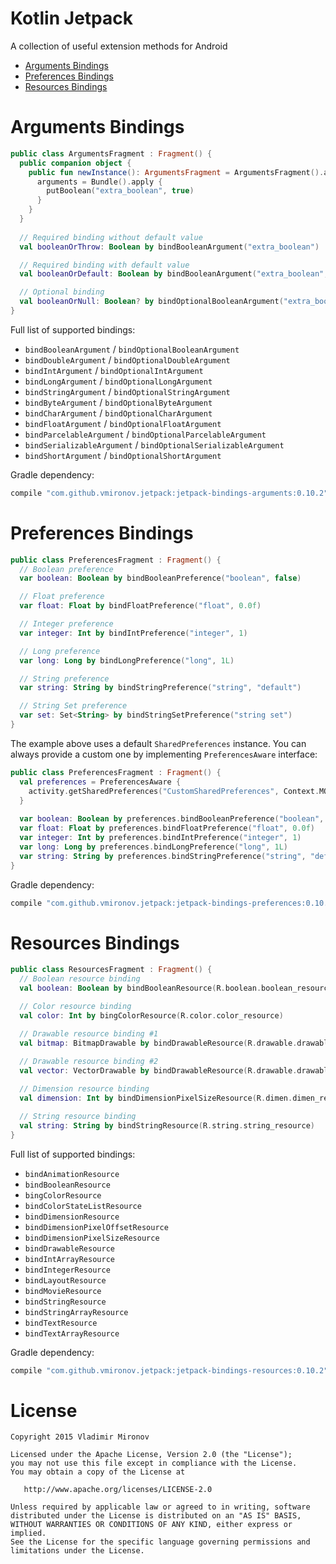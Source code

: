 # Kotlin Jetpack
A collection of useful extension methods for Android

* [Arguments Bindings](#arguments-bindings)
* [Preferences Bindings](#preferences-bindings)
* [Resources Bindings](#resources-bindings)

# Arguments Bindings
```kotlin
public class ArgumentsFragment : Fragment() {
  public companion object {
    public fun newInstance(): ArgumentsFragment = ArgumentsFragment().apply {
      arguments = Bundle().apply {
        putBoolean("extra_boolean", true)
      }
    }
  }
  
  // Required binding without default value
  val booleanOrThrow: Boolean by bindBooleanArgument("extra_boolean")

  // Required binding with default value
  val booleanOrDefault: Boolean by bindBooleanArgument("extra_boolean", false)

  // Optional binding
  val booleanOrNull: Boolean? by bindOptionalBooleanArgument("extra_boolean")
}
```
Full list of supported bindings:
- `bindBooleanArgument` / `bindOptionalBooleanArgument`
- `bindDoubleArgument` / `bindOptionalDoubleArgument`
- `bindIntArgument` / `bindOptionalIntArgument`
- `bindLongArgument` / `bindOptionalLongArgument`
- `bindStringArgument` / `bindOptionalStringArgument`
- `bindByteArgument` / `bindOptionalByteArgument`
- `bindCharArgument` / `bindOptionalCharArgument`
- `bindFloatArgument` / `bindOptionalFloatArgument`
- `bindParcelableArgument` / `bindOptionalParcelableArgument`
- `bindSerializableArgument` / `bindOptionalSerializableArgument`
- `bindShortArgument` / `bindOptionalShortArgument`

Gradle dependency:
```gradle
compile "com.github.vmironov.jetpack:jetpack-bindings-arguments:0.10.2"
```

# Preferences Bindings
```kotlin
public class PreferencesFragment : Fragment() {
  // Boolean preference
  var boolean: Boolean by bindBooleanPreference("boolean", false)

  // Float preference
  var float: Float by bindFloatPreference("float", 0.0f)

  // Integer preference
  var integer: Int by bindIntPreference("integer", 1)

  // Long preference
  var long: Long by bindLongPreference("long", 1L)

  // String preference
  var string: String by bindStringPreference("string", "default")

  // String Set preference
  var set: Set<String> by bindStringSetPreference("string set")
}
```

The example above uses a default `SharedPreferences` instance. You can always provide a custom one by implementing `PreferencesAware` interface:
```kotlin
public class PreferencesFragment : Fragment() {
  val preferences = PreferencesAware {
    activity.getSharedPreferences("CustomSharedPreferences", Context.MODE_PRIVATE)
  }
  
  var boolean: Boolean by preferences.bindBooleanPreference("boolean", false)
  var float: Float by preferences.bindFloatPreference("float", 0.0f)
  var integer: Int by preferences.bindIntPreference("integer", 1)
  var long: Long by preferences.bindLongPreference("long", 1L)
  var string: String by preferences.bindStringPreference("string", "default")
}
```

Gradle dependency:
```gradle
compile "com.github.vmironov.jetpack:jetpack-bindings-preferences:0.10.2"
```

# Resources Bindings
```kotlin
public class ResourcesFragment : Fragment() {
  // Boolean resource binding
  val boolean: Boolean by bindBooleanResource(R.boolean.boolean_resource)

  // Color resource binding
  val color: Int by bingColorResource(R.color.color_resource)

  // Drawable resource binding #1
  val bitmap: BitmapDrawable by bindDrawableResource(R.drawable.drawable_bitmap)
  
  // Drawable resource binding #2
  val vector: VectorDrawable by bindDrawableResource(R.drawable.drawable_vector)

  // Dimension resource binding
  val dimension: Int by bindDimensionPixelSizeResource(R.dimen.dimen_resource)

  // String resource binding
  val string: String by bindStringResource(R.string.string_resource)
}
```
Full list of supported bindings:
- `bindAnimationResource`
- `bindBooleanResource`
- `bingColorResource`
- `bindColorStateListResource`
- `bindDimensionResource`
- `bindDimensionPixelOffsetResource`
- `bindDimensionPixelSizeResource`
- `bindDrawableResource`
- `bindIntArrayResource`
- `bindIntegerResource`
- `bindLayoutResource`
- `bindMovieResource`
- `bindStringResource`
- `bindStringArrayResource`
- `bindTextResource`
- `bindTextArrayResource`

Gradle dependency:
```gradle
compile "com.github.vmironov.jetpack:jetpack-bindings-resources:0.10.2"
```

# License

    Copyright 2015 Vladimir Mironov

    Licensed under the Apache License, Version 2.0 (the "License");
    you may not use this file except in compliance with the License.
    You may obtain a copy of the License at

       http://www.apache.org/licenses/LICENSE-2.0

    Unless required by applicable law or agreed to in writing, software
    distributed under the License is distributed on an "AS IS" BASIS,
    WITHOUT WARRANTIES OR CONDITIONS OF ANY KIND, either express or implied.
    See the License for the specific language governing permissions and
    limitations under the License.
